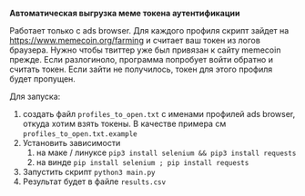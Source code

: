 **Автоматическая выгрузка меме токена аутентификации**

Работает только с ads browser. Для каждого профиля скрипт зайдет на https://www.memecoin.org/farming и считает ваш токен
из логов браузера. Нужно чтобы твиттер уже был привязан к сайту memecoin прежде. Если разлогиноло, программа попробует
войти обратно и считать токен. Если зайти не получилось, токен для этого профиля будет пропущен.


Для запуска:
1. создать файл `profiles_to_open.txt` с именами профилей ads browser, откуда хотим взять токены. В качестве примера
см `profiles_to_open.txt.example`
2. Установить зависимости
   1. на маке / линуксе `pip3 install selenium && pip3 install requests`
   2. на винде `pip install selenium ; pip install requests`
3. Запустить скрипт `python3 main.py`
4. Результат будет в файле `results.csv`